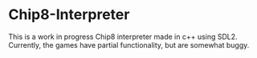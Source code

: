 # Chip8-Interpreter
This is a work in progress Chip8 interpreter made in c++ using SDL2. Currently, the games have partial functionality, but are somewhat buggy.
